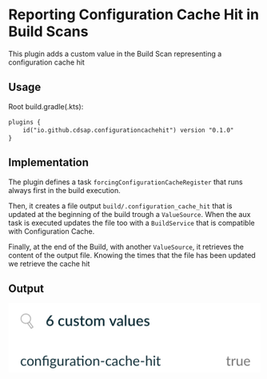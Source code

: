 # Reporting Configuration Cache Hit in Build Scans
This plugin adds a custom value in the Build Scan representing a configuration
cache hit

## Usage
Root build.gradle(.kts):
```
plugins {
    id("io.github.cdsap.configurationcachehit") version "0.1.0"
}
```

## Implementation
The plugin defines a task `forcingConfigurationCacheRegister` that runs always first in the build execution.

Then, it creates a file output `build/.configuration_cache_hit` that is updated at the beginning of the build trough a `ValueSource`.
When the aux task is executed updates the file too with a `BuildService` that is compatible with Configuration Cache.

Finally, at the end of the Build, with another `ValueSource`, it retrieves the content of the output file. Knowing the
times that the file has been updated we retrieve the cache hit

## Output
![](resources/confcachehit.png)
